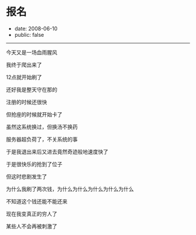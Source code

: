 # 报名

- date: 2008-06-10
- public: false

--------------------------


今天又是一场血雨腥风

我终于爬出来了

12点就开始刷了

还好我是整天守在那的

注册的时候还很快

但抢座的时候就开始卡了

虽然这系统换过，但换汤不换药

服务器超负荷了，不关系统的事

于是我退出来后又进去竟然奇迹般地速度快了

于是很快乐的抢到了位子

但这时悲剧发生了

为什么我刷了两次钱，为什么为什么为什么为什么为什么

不知道这个钱还能不能还来

现在我变真正的穷人了

某些人不会再被刺激了
